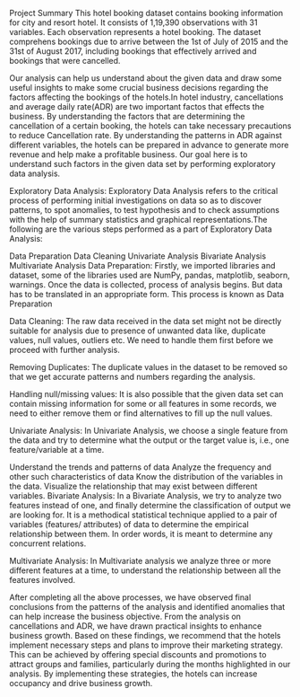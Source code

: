 Project Summary
This hotel booking dataset contains booking information for city and resort hotel. It consists of 1,19,390 observations with 31 variables. Each observation represents a hotel booking. The dataset comprehens bookings due to arrive between the 1st of July of 2015 and the 31st of August 2017, including bookings that effectively arrived and bookings that were cancelled.

Our analysis can help us understand about the given data and draw some useful insights to make some crucial business decisions regarding the factors affecting the bookings of the hotels.In hotel industry, cancellations and average daily rate(ADR) are two important factos that effects the business. By understanding the factors that are determining the cancellation of a certain booking, the hotels can take necessary precautions to reduce Cancellation rate. By understanding the patterns in ADR against different variables, the hotels can be prepared in advance to generate more revenue and help make a profitable business. Our goal here is to understand such factors in the given data set by performing exploratory data analysis.

Exploratory Data Analysis: Exploratory Data Analysis refers to the critical process of performing initial investigations on data so as to discover patterns, to spot anomalies, to test hypothesis and to check assumptions with the help of summary statistics and graphical representations.The following are the various steps performed as a part of Exploratory Data Analysis:

Data Preparation
Data Cleaning
Univariate Analysis
Bivariate Analysis
Multivariate Analysis
Data Preparation: Firstly, we imported libraries and dataset, some of the libraries used are NumPy, pandas, matplotlib, seaborn, warnings. Once the data is collected, process of analysis begins. But data has to be translated in an appropriate form. This process is known as Data Preparation

Data Cleaning: The raw data received in the data set might not be directly suitable for analysis due to presence of unwanted data like, duplicate values, null values, outliers etc. We need to handle them first before we proceed with further analysis.

Removing Duplicates: The duplicate values in the dataset to be removed so that we get accurate patterns and numbers regarding the analysis.

Handling null/missing values: It is also possible that the given data set can contain missing information for some or all features in some records, we need to either remove them or find alternatives to fill up the null values.

Univariate Analysis: In Univariate Analysis, we choose a single feature from the data and try to determine what the output or the target value is, i.e., one feature/variable at a time.

Understand the trends and patterns of data
Analyze the frequency and other such characteristics of data
Know the distribution of the variables in the data.
Visualize the relationship that may exist between different variables.
Bivariate Analysis: In a Bivariate Analysis, we try to analyze two features instead of one, and finally determine the classification of output we are looking for. It is a methodical statistical technique applied to a pair of variables (features/ attributes) of data to determine the empirical relationship between them. In order words, it is meant to determine any concurrent relations.

Multivariate Analysis: In Multivariate analysis we analyze three or more different features at a time, to understand the relationship between all the features involved.

After completing all the above processes, we have observed final conclusions from the patterns of the analysis and identified anomalies that can help increase the business objective. From the analysis on cancellations and ADR, we have drawn practical insights to enhance business growth. Based on these findings, we recommend that the hotels implement necessary steps and plans to improve their marketing strategy. This can be achieved by offering special discounts and promotions to attract groups and families, particularly during the months highlighted in our analysis. By implementing these strategies, the hotels can increase occupancy and drive business growth.
